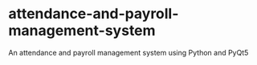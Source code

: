 # attendance-and-payroll-management-system
An attendance and payroll management system using Python and PyQt5
